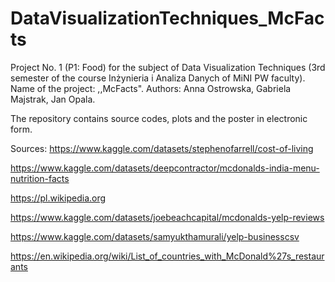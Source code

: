 # DataVisualizationTechniques_McFacts
Project No. 1 (P1: Food) for the subject of Data Visualization Techniques (3rd semester of the course Inżynieria i Analiza Danych of MiNI PW faculty). 
Name of the project: ,,McFacts".
Authors: Anna Ostrowska, Gabriela Majstrak, Jan Opala. 

The repository contains source codes, plots and the poster in electronic form.

Sources:
https://www.kaggle.com/datasets/stephenofarrell/cost-of-living

https://www.kaggle.com/datasets/deepcontractor/mcdonalds-india-menu-nutrition-facts

https://pl.wikipedia.org

https://www.kaggle.com/datasets/joebeachcapital/mcdonalds-yelp-reviews

https://www.kaggle.com/datasets/samyukthamurali/yelp-businesscsv

https://en.wikipedia.org/wiki/List_of_countries_with_McDonald%27s_restaurants

